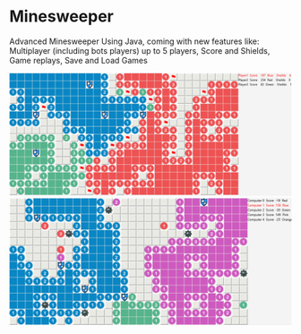 # Minesweeper
Advanced Minesweeper Using Java, coming with new features like: Multiplayer (including bots players) up to 5 players, Score and Shields, Game replays, Save and Load Games

![Screenshot 1](https://github.com/bilalalmassry/Minesweeper/blob/master/Screenshots/1.png?raw=true)
![Screenshot 2](https://github.com/bilalalmassry/Minesweeper/blob/master/Screenshots/2.png?raw=true)
